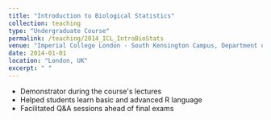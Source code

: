 ```yaml
---
title: "Introduction to Biological Statistics"
collection: teaching
type: "Undergraduate Course"
permalink: /teaching/2014_ICL_IntroBioStats
venue: "Imperial College London - South Kensington Campus, Department of Life Sciences"
date: 2014-01-01
location: "London, UK"
excerpt: " "
---
```

- Demonstrator during the course's lectures
- Helped students learn basic and advanced R language
- Facilitated Q&A sessions ahead of final exams
